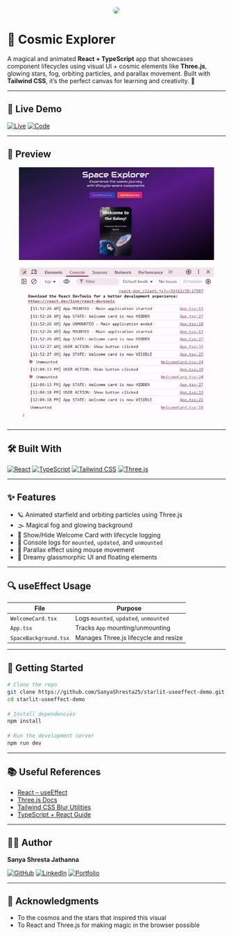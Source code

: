 <p align="center">
  <img src="https://i.pinimg.com/originals/11/e9/42/11e9421d56b1281a56957bcd9ba99a8a.gif" width="600" style="border-radius: 20px;" />
</p>

# 🌌 Cosmic Explorer

A magical and animated **React + TypeScript** app that showcases component lifecycles using visual UI + cosmic elements like **Three.js**, glowing stars, fog, orbiting particles, and parallax movement. Built with **Tailwind CSS**, it’s the perfect canvas for learning and creativity. 🌠

---

## 🚀 Live Demo

[![Live](https://img.shields.io/badge/🌐%20Live-Click%20Here-blueviolet?style=flat&logo=vercel&logoColor=white)](https://your-demo-link.com)
[![Code](https://img.shields.io/badge/💻%20Code-GitHub-lightpink?style=flat&logo=github)](https://github.com/SanyaShresta25/space-welcome)

---

## 📸 Preview
<p align="center">
  <img src="./screenshotcosmos.jpg" alt="Space App Screenshot" width="450" />
</p>
<p align="center">
  <img src="./console.jpg" alt="Space App Screenshot" width="450" />
</p>

---

## 🛠️ Built With

[![React](https://img.shields.io/badge/-React-61DAFB?style=flat&logo=react&logoColor=black)](https://react.dev)
[![TypeScript](https://img.shields.io/badge/-TypeScript-lightblue?style=flat&logo=typescript&logoColor=black)](https://www.typescriptlang.org/)
[![Tailwind CSS](https://img.shields.io/badge/-TailwindCSS-lightgreen?style=flat&logo=tailwindcss&logoColor=black)](https://tailwindcss.com/)
[![Three.js](https://img.shields.io/badge/-Three.js-black?style=flat&logo=three.js)](https://threejs.org/)

---

## ✨ Features

* 🪐 Animated starfield and orbiting particles using Three.js
* 🌫️ Magical fog and glowing background
* 🚀 Show/Hide Welcome Card with lifecycle logging
* 🔄 Console logs for `mounted`, `updated`, and `unmounted`
* 🎨 Parallax effect using mouse movement
* 🌌 Dreamy glassmorphic UI and floating elements

---

## 🔍 useEffect Usage

| File              | Purpose                                  |
|-------------------|------------------------------------------|
| `WelcomeCard.tsx` | Logs `mounted`, `updated`, `unmounted`   |
| `App.tsx`         | Tracks `App` mounting/unmounting         |
| `SpaceBackground.tsx` | Manages Three.js lifecycle and resize |

---

## 🔧 Getting Started

```bash
# Clone the repo
git clone https://github.com/SanyaShresta25/starlit-useeffect-demo.git
cd starlit-useeffect-demo

# Install dependencies
npm install

# Run the development server
npm run dev
```

---
## 📚 Useful References

* [React – useEffect](https://react.dev/reference/react/useEffect)
* [Three.js Docs](https://threejs.org/docs/)
* [Tailwind CSS Blur Utilities](https://tailwindcss.com/docs/blur)
* [TypeScript + React Guide](https://react-typescript-cheatsheet.netlify.app/)

---

## 👩‍🚀 Author

**Sanya Shresta Jathanna**

[![GitHub](https://img.shields.io/badge/-GitHub-black?style=flat&logo=github)](https://github.com/SanyaShresta25)
[![LinkedIn](https://img.shields.io/badge/-LinkedIn-ccf?style=flat&logo=linkedin&logoColor=black)](https://www.linkedin.com/in/sanya-shresta-jathanna)
[![Portfolio](https://img.shields.io/badge/-Portfolio-e6e6fa?style=flat)](https://sanyashresta.netlify.app/)

---

## 🙏 Acknowledgments

* To the cosmos and the stars that inspired this visual
* To React and Three.js for making magic in the browser possible
